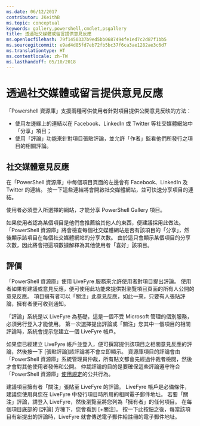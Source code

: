 ```yaml
---
ms.date: 06/12/2017
contributor: JKeithB
ms.topic: conceptual
keywords: gallery,powershell,cmdlet,psgallery
title: 透過社交媒體或留言提供意見反應
ms.openlocfilehash: 79f1450337b9ed5bb0687494fe1ed7c2d87f1bb5
ms.sourcegitcommit: e9ad4d85fd7eb72fb5bc37f6ca3ae1282ae3c6d7
ms.translationtype: HT
ms.contentlocale: zh-TW
ms.lasthandoff: 05/10/2018
---
```

# <a name="providing-feedback-via-social-media-or-comments"></a>透過社交媒體或留言提供意見反應

「Powershell 資源庫」支援兩種可供使用者針對項目提供公開意見反映的方法：

- 使用左邊緣上的連結以在 Facebook、LinkedIn 或 Twitter 等社交媒體網站中「分享」項目；
- 使用「評論」功能來針對項目張貼評論，並允許「作者」監看他們所發行之項目的相關評論。

## <a name="social-media-feedback"></a>社交媒體意見反應

在「PowerShell 資源庫」中每個項目頁面的左邊會有 Facebook、LinkedIn 及 Twitter 的連結。
按一下這些連結將會開啟社交媒體網站，並可快速分享項目的連結。

使用者必須登入所選擇的網站，才能分享 PowerShell Gallery 項目。

如果使用者認為某個項目是他們會推薦給其他人的東西，便建議採用此做法。
「PowerShell 資源庫」將會檢查每個社交媒體網站是否有該項目的「分享」，然後顯示該項目在每個社交媒體網站的分享次數。
由於這只會顯示某個項目的分享次數，因此將會把這項數據解釋為其他使用者「喜好」該項目。


## <a name="comments"></a>評價

「PowerShell 資源庫」使用 LiveFyre 服務來允許使用者對項目提出評論。
使用者如果有建議或意見反應，便可使用此功能來提供對瀏覽項目頁面的所有人公開的意見反應。
項目擁有者可以「關注」此意見反應，如此一來，只要有人張貼評論，擁有者便可收到通知。

「評論」系統是以 LiveFyre 為基礎，這是一個不受 Microsoft 管理的個別服務，必須另行登入才能使用。
第一次選擇提出評論或「關注」您其中一個項目的相關評論時，系統會提示您建立一個 LiveFyre 帳戶。

如果您已經建立 LiveFyre 帳戶並登入，便可撰寫提供該項目之相關意見反應的評論，然後按一下 [張貼評論]該評論將不會立即顯示。
資源庫項目的評論會由「PowerShell 資源庫」系統管理員仲裁，所有貼文都會先經過仲裁者檢閱，然後才會對其他使用者發佈和公開。
仲裁評論的目的是要確保這些評論遵守符合「PowerShell 資源庫」[使用規定](https://www.powershellgallery.com/policies/Terms)的公共行為。

建議項目擁有者「關注」張貼至 LiveFyre 的評論。
LiveFyre 帳戶是必備條件，建議您使用與您在 LiveFyre 中發行項目時所用的相同電子郵件地址。
若要「關注」評論，請登入 LiveFyre，然後瀏覽至將您列為「擁有者」的任何項目。
在每個項目底部的 [評論] 方塊下，您會看到 [+關注]。
按一下此按鈕之後，每當該項目有新提出的評論時，LiveFyre 就會傳送電子郵件給註冊的電子郵件地址。